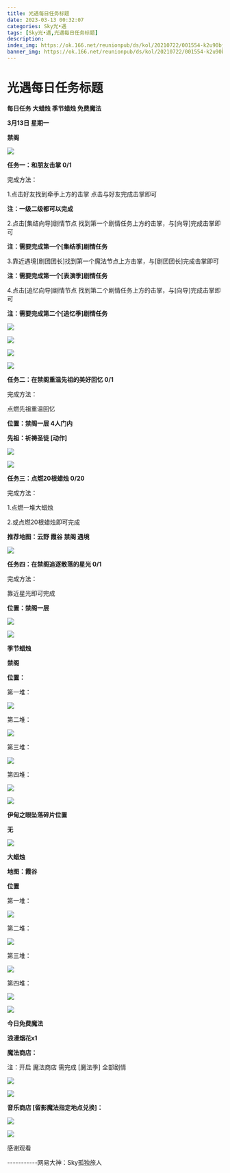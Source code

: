 ```yaml
---
title: 光遇每日任务标题
date: 2023-03-13 00:32:07
categories: Sky光•遇
tags: [Sky光•遇,光遇每日任务标题]
description: 
index_img: https://ok.166.net/reunionpub/ds/kol/20210722/001554-k2u90bj7ay.png?imageView&thumbnail=600x0&type=jpg
banner_img: https://ok.166.net/reunionpub/ds/kol/20210722/001554-k2u90bj7ay.png?imageView&thumbnail=600x0&type=jpg
---
```

# 光遇每日任务标题
**每日任务 大蜡烛 季节蜡烛 免费魔法**

 **3月13日 星期一**

 **禁阁**

![](https://img.166.net/reunionpub/ds/kol/20230313/002236-otwjzhsbdf.jpg)

 **任务一：和朋友击掌 0/1**

完成方法：

1.点击好友找到牵手上方的击掌 点击与好友完成击掌即可

 **注：一级二级都可以完成**

2.点击[集结向导]剧情节点 找到第一个剧情任务上方的击掌，与[向导]完成击掌即可

 **注：需要完成第一个[集结季]剧情任务**

3.靠近遇境[剧团团长]找到第一个魔法节点上方击掌，与[剧团团长]完成击掌即可

 **注：需要完成第一个[表演季]剧情任务**

4.点击[追忆向导]剧情节点 找到第二个剧情任务上方的击掌，与[向导]完成击掌即可

 **注：需要完成第二个[追忆季]剧情任务**

![](https://img.166.net/reunionpub/ds/kol/20230313/000650-ob2qt436az.jpeg)

![](https://img.166.net/reunionpub/ds/kol/20230313/000702-w75ets4uoc.jpeg)

![](https://img.166.net/reunionpub/ds/kol/20230313/000711-sqctpewyb8.jpeg)

![](https://img.166.net/reunionpub/ds/kol/20230313/000723-vkq5pf68ci.jpeg)

 **任务二：在禁阁重温先祖的美好回忆 0/1**

完成方法：

点燃先祖重温回忆

 **位置：禁阁一层   4人门内**

 **先祖：祈祷圣徒  [动作]**

![](https://img.166.net/reunionpub/ds/kol/20230313/000757-0k87zqdbov.jpeg)

![](https://img.166.net/reunionpub/ds/kol/20230313/000908-ufawkmn1is.jpeg)

 **任务三：点燃20根蜡烛 0/20**

完成方法：

1.点燃一堆大蜡烛

2.或点燃20根蜡烛即可完成

 **推荐地图：云野 霞谷 禁阁 遇境**

![](https://img.166.net/reunionpub/ds/kol/20230313/000959-t5w8ri4n7s.jpg)

 **任务四：在禁阁追逐散落的星光 0/1**

完成方法：

靠近星光即可完成

 **位置：禁阁一层**

![](https://img.166.net/reunionpub/ds/kol/20230313/001024-cdejgo15wf.jpeg)

![](https://img.166.net/reunionpub/ds/kol/20221018/100256-wzutnocka0.png)

 **季节蜡烛**

 **禁阁**

 **位置：**

第一堆：

![](https://img.166.net/reunionpub/ds/kol/20230313/001514-fr8qwa4k7h.jpeg)

第二堆：

![](https://img.166.net/reunionpub/ds/kol/20230313/001528-cejfarsys9.jpeg)

第三堆：

![](https://img.166.net/reunionpub/ds/kol/20230313/001539-g2uiq0m7bn.jpeg)

第四堆：

![](https://img.166.net/reunionpub/ds/kol/20230313/001611-21pazd5yj6.jpeg)

![](https://img.166.net/reunionpub/ds/kol/20221130/005912-5mvshq9nf3.png)

 **伊甸之眼坠落碎片位置**

 **无**

![](https://img.166.net/reunionpub/ds/kol/20221018/100256-wzutnocka0.png)

 **大蜡烛**

 **地图：霞谷**

 **位置**

第一堆：

![](https://img.166.net/reunionpub/ds/kol/20230313/001736-t5gq7nbiwo.jpeg)

第二堆：

![](https://img.166.net/reunionpub/ds/kol/20230313/001745-ec40m61udr.jpeg)

第三堆：

![](https://img.166.net/reunionpub/ds/kol/20230313/001754-5fcsn4heim.jpeg)

第四堆：

![](https://img.166.net/reunionpub/ds/kol/20230313/001803-scqmkv6jgu.jpeg)

![](https://img.166.net/reunionpub/ds/kol/20221018/100256-wzutnocka0.png)

 **今日免费魔法**

 **浪漫烟花x1**

 **魔法商店：**

注：开启 魔法商店 需完成 [魔法季] 全部剧情

![](https://img.166.net/reunionpub/ds/kol/20221018/100559-oibznvdtus.png)

![](https://img.166.net/reunionpub/ds/kol/20230313/001856-es3jr0lzgk.jpeg)

 **音乐商店 [留影魔法指定地点兑换]：**

![](https://img.166.net/reunionpub/ds/kol/20230313/001915-g7cs0d15l6.jpeg)

 **![](https://img.166.net/reunionpub/ds/kol/20221018/100256-wzutnocka0.png)**

感谢观看

\-----------网易大神：Sky孤独旅人

